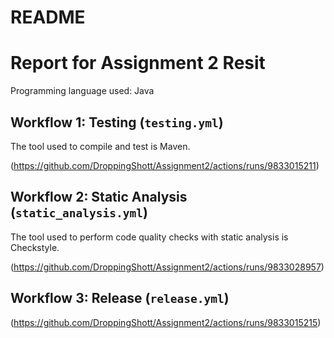 # README
# Report for Assignment 2 Resit

Programming language used: Java

## Workflow 1: Testing (`testing.yml`)

The tool used to compile and test is Maven.

(https://github.com/DroppingShott/Assignment2/actions/runs/9833015211)

## Workflow 2: Static Analysis (`static_analysis.yml`)

The tool used to perform code quality checks with static analysis is Checkstyle.

(https://github.com/DroppingShott/Assignment2/actions/runs/9833028957)

## Workflow 3: Release (`release.yml`)

(https://github.com/DroppingShott/Assignment2/actions/runs/9833015215)
